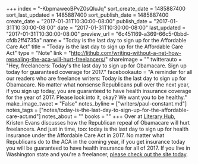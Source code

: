 +++
index = "-KbpmaweoBPvZ0sQIuJq"
sort_create_date = 1485887400
sort_last_updated = 1485887400
sort_publish_date = 1485887400
create_date = "2017-01-31T10:30:00-08:00"
publish_date = "2017-01-31T10:30:00-08:00"
date = "2017-01-31T10:30:00-08:00"
last_updated = "2017-01-31T10:30:00-08:00"
preview_url = "6c451169-a369-66c5-0bbd-cfdb2ff4735a"
name = "Today is the last day to sign up for the Affordable Care Act"
title = "Today is the last day to sign up for the Affordable Care Act"
type = "Note"
link = "http://lithub.com/writing-without-a-net-how-repealing-the-aca-will-hurt-freelancers/"
shareimage = ""
twitterauto = "Hey, freelancers: Today's the last day to sign up for Obamacare. Sign up today for guaranteed coverage for 2017."
facebookauto = "A reminder for all our readers who are freelance writers: Today is the last day to sign up for Obamacare. No matter what nonsense Republicans pull over the next year, if you sign up today, you are guaranteed to have health insurance coverage for the year of 2017. Please look into it, okay? We want you to be healthy."
make_image_tweet = "False"
notes_byline = ["writers/paul-constant.md"]
notes_tags = ["notes/today-is-the-last-day-to-sign-up-for-the-affordable-care-act.md"]
notes_about = ""
books = ""
+++
Over at [Literary Hub](http://lithub.com/writing-without-a-net-how-repealing-the-aca-will-hurt-freelancers/), Kristen Evans discusses how the Republican repeal of Obamacare will hurt freelancers. And just in time, too: today is the last day to sign up for health insurance under the Affordable Care Act in 2017. No matter what Republicans do to the ACA in the coming year, if you get insurance today you will be guaranteed to have health insurance for all of 2017. If you live in Washington state and you're a freelancer, [please check out the site today](https://www.wahealthplanfinder.org/_content/Homepage.html).